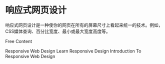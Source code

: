 # 响应式网页设计

响应式网页设计是一种使你的网页在所有的屏幕尺寸上看起来统一的技术。例如，CSS媒体查询、百分比宽度、最小或最大宽度高度等。

<ResourceGroupTitle>Free Content</ResourceGroupTitle>

<BadgeLink colorScheme='yellow' badgeText='Read' href='https://www.w3schools.com/css/css_rwd_intro.asp'>Responsive Web Design</BadgeLink>
<BadgeLink colorScheme='yellow' badgeText='Read' href='https://web.dev/learn/design/'>Learn Responsive Design</BadgeLink>
<BadgeLink badgeText='Watch' href='https://www.youtube.com/watch?v=srvUrASNj0s'>Introduction To Responsive Web Design</BadgeLink>
